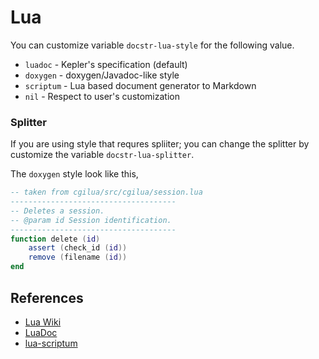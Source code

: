 # Lua

You can customize variable `docstr-lua-style` for the following value.

* `luadoc` - Kepler's specification (default)
* `doxygen` - doxygen/Javadoc-like style
* `scriptum` - Lua based document generator to Markdown
* `nil` - Respect to user's customization

### Splitter

If you are using style that requres spliiter; you can change the splitter by
customize the variable `docstr-lua-splitter`.

The `doxygen` style look like this,

```lua
-- taken from cgilua/src/cgilua/session.lua
-------------------------------------
-- Deletes a session.
-- @param id Session identification.
-------------------------------------
function delete (id)
    assert (check_id (id))
    remove (filename (id))
end
```

## References

* [Lua Wiki](http://lua-users.org/wiki/DocumentingLuaCode)
* [LuaDoc](https://keplerproject.github.io/luadoc/manual.html)
* [lua-scriptum](https://github.com/charlesmallah/lua-scriptum)
